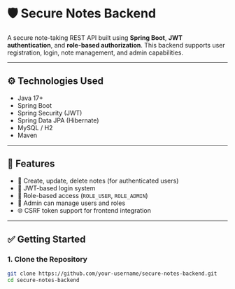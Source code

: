 # 🛡️ Secure Notes Backend

A secure note-taking REST API built using **Spring Boot**, **JWT authentication**, and **role-based authorization**. This backend supports user registration, login, note management, and admin capabilities.


---

## ⚙️ Technologies Used

- Java 17+
- Spring Boot
- Spring Security (JWT)
- Spring Data JPA (Hibernate)
- MySQL / H2
- Maven

---

## 🚀 Features

- 📝 Create, update, delete notes (for authenticated users)
- 🔐 JWT-based login system
- 👥 Role-based access (`ROLE_USER`, `ROLE_ADMIN`)
- 🔄 Admin can manage users and roles
- 🌐 CSRF token support for frontend integration

---

## ✅ Getting Started

### 1. Clone the Repository

```bash
git clone https://github.com/your-username/secure-notes-backend.git
cd secure-notes-backend
